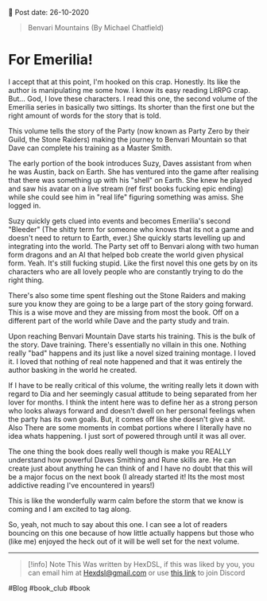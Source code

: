 

📆 Post date: 26-10-2020

> Benvari Mountains (By Michael Chatfield)

# For Emerilia!

I accept that at this point, I'm hooked on this crap. Honestly. Its like the author is manipulating me some how. I know its easy reading LitRPG crap. But... God, I love these characters. I read this one, the second volume of the Emerilia series in basically two sittings. Its shorter than the first one but the right amount of words for the story that is told. 

This volume tells the story of the Party (now known as Party Zero by their Guild, the Stone Raiders) making the journey to Benvari Mountain so that Dave can complete his training as a Master Smith.

The early portion of the book introduces Suzy, Daves assistant from when he was Austin, back on Earth. She has ventured into the game after realising that there was something up with his "shell" on Earth. She knew he played and saw his avatar on a live stream (ref first books fucking epic ending) while she could see him in "real life" figuring something was amiss. She logged in.

Suzy quickly gets clued into events and becomes Emerilia's second "Bleeder" (The shitty term for someone who knows that its not a game and doesn't need to return to Earth, ever.) She quickly starts levelling up and integrating into the world. The Party set off to Benvari along with two human form dragons and an AI that helped bob create the world given physical form. Yeah. It's still fucking stupid. Like the first novel this one gets by on its characters who are all lovely people who are constantly trying to do the right thing. 

There's also some time spent fleshing out the Stone Raiders and making sure you know they are going to be a large part of the story going forward. This is a wise move and they are missing from most the book. Off on a different part of the world while Dave and the party study and train.

Upon reaching Benvari Mountain Dave starts his training. This is the bulk of the story. Dave training. There's essentially no villain in this one. Nothing really "bad" happens and its just like a novel sized training montage. I loved it. I loved that nothing of real note happened and that it was entirely the author basking in the world he created.

If I have to be really critical of this volume, the writing really lets it down with regard to Dia and her seemingly casual attitude to being separated from her lover for months. I think the intent here was to define her as a strong person who looks always forward and doesn't dwell on her personal feelings when the party has its own goals. But, it comes off like she doesn't give a shit. Also There are some moments in combat portions where I literally have no idea whats happening. I just sort of powered through until it was all over.

The one thing the book does really well though is make you REALLY understand how powerful Daves Smithing and Rune skills are. He can create just about anything he can think of and I have no doubt that this will be a major focus on the next book (I already started it! Its the most most addictive reading I've encountered in years!)

This is like the wonderfully warm calm before the storm that we know is coming and I am excited to tag along.

So, yeah, not much to say about this one. I can see a lot of readers bouncing on this one because of how little actually happens but those who (like me) enjoyed the heck out of it will be well set for the next volume.

---

> [!info] Note
> This Was written by HexDSL, if this was liked by you, you can email him at [Hexdsl@gmail.com](mailto:hexdsl@gmail.com) or use [this link](https://discord.hexdsl.com) to join Discord

#Blog #book_club #book 